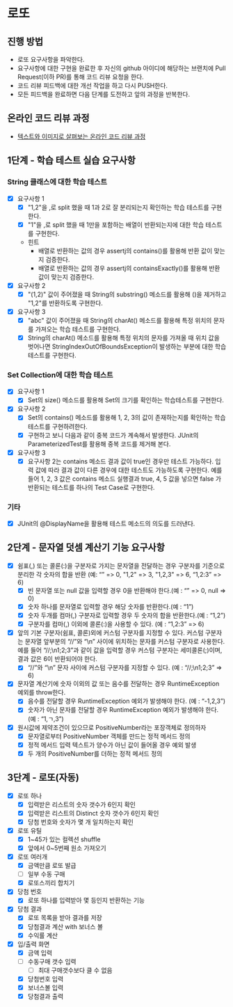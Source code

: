 # 로또
## 진행 방법
* 로또 요구사항을 파악한다.
* 요구사항에 대한 구현을 완료한 후 자신의 github 아이디에 해당하는 브랜치에 Pull Request(이하 PR)를 통해 코드 리뷰 요청을 한다.
* 코드 리뷰 피드백에 대한 개선 작업을 하고 다시 PUSH한다.
* 모든 피드백을 완료하면 다음 단계를 도전하고 앞의 과정을 반복한다.

## 온라인 코드 리뷰 과정
* [텍스트와 이미지로 살펴보는 온라인 코드 리뷰 과정](https://github.com/next-step/nextstep-docs/tree/master/codereview)

## 1단계 - 학습 테스트 실습 요구사항
### String 클래스에 대한 학습 테스트
- [x] 요구사항 1
  - [x] "1,2"을 ,로 split 했을 때 1과 2로 잘 분리되는지 확인하는 학습 테스트를 구현한다.
  - [x] "1"을 ,로 split 했을 때 1만을 포함하는 배열이 반환되는지에 대한 학습 테스트를 구현한다.
  - 힌트
    - 배열로 반환하는 값의 경우 assertj의 contains()를 활용해 반환 값이 맞는지 검증한다.
    - 배열로 반환하는 값의 경우 assertj의 containsExactly()를 활용해 반환 값이 맞는지 검증한다.
- [x] 요구사항 2
  - [x] "(1,2)" 값이 주어졌을 때 String의 substring() 메소드를 활용해 ()을 제거하고 "1,2"를 반환하도록 구현한다.
- [x] 요구사항 3
  - [x] "abc" 값이 주어졌을 때 String의 charAt() 메소드를 활용해 특정 위치의 문자를 가져오는 학습 테스트를 구현한다.
  - [x] String의 charAt() 메소드를 활용해 특정 위치의 문자를 가져올 때 위치 값을 벗어나면 StringIndexOutOfBoundsException이 발생하는 부분에 대한 학습 테스트를 구현한다.

### Set Collection에 대한 학습 테스트
- [x] 요구사항 1
  - [x] Set의 size() 메소드를 활용해 Set의 크기를 확인하는 학습테스트를 구현한다.
- [x] 요구사항 2
  - [x] Set의 contains() 메소드를 활용해 1, 2, 3의 값이 존재하는지를 확인하는 학습테스트를 구현하려한다.
  - [x] 구현하고 보니 다음과 같이 중복 코드가 계속해서 발생한다. JUnit의 ParameterizedTest를 활용해 중복 코드를 제거해 본다.
- [x] 요구사항 3
  - [x] 요구사항 2는 contains 메소드 결과 값이 true인 경우만 테스트 가능하다. 입력 값에 따라 결과 값이 다른 경우에 대한 테스트도 가능하도록 구현한다. 예를 들어 1, 2, 3 값은 contains 메소드 실행결과 true, 4, 5 값을 넣으면 false 가 반환되는 테스트를 하나의 Test Case로 구현한다.

### 기타
- [x] JUnit의 @DisplayName을 활용해 테스트 메소드의 의도를 드러낸다.

## 2단계 - 문자열 덧셈 계산기 기능 요구사항
- [x] 쉼표(,) 또는 콜론(:)을 구분자로 가지는 문자열을 전달하는 경우 구분자를 기준으로 분리한 각 숫자의 합을 반환 (예: “” => 0, "1,2" => 3, "1,2,3" => 6, “1,2:3” => 6)
  - [x] 빈 문자열 또는 null 값을 입력할 경우 0을 반환해야 한다.(예 : “” => 0, null => 0)
  - [x] 숫자 하나를 문자열로 입력할 경우 해당 숫자를 반환한다.(예 : “1”)
  - [x] 숫자 두개를 컴마(,) 구분자로 입력할 경우 두 숫자의 합을 반환한다.(예 : “1,2”)
  - [x] 구분자를 컴마(,) 이외에 콜론(:)을 사용할 수 있다. (예 : “1,2:3” => 6)
- [x] 앞의 기본 구분자(쉼표, 콜론)외에 커스텀 구분자를 지정할 수 있다. 커스텀 구분자는 문자열 앞부분의 “//”와 “\n” 사이에 위치하는 문자를 커스텀 구분자로 사용한다. 예를 들어 “//;\n1;2;3”과 같이 값을 입력할 경우 커스텀 구분자는 세미콜론(;)이며, 결과 값은 6이 반환되어야 한다.
  - [x] “//”와 “\n” 문자 사이에 커스텀 구분자를 지정할 수 있다. (예 : “//;\n1;2;3” => 6)
- [x] 문자열 계산기에 숫자 이외의 값 또는 음수를 전달하는 경우 RuntimeException 예외를 throw한다.
  - [x] 음수를 전달할 경우 RuntimeException 예외가 발생해야 한다. (예 : “-1,2,3”)
  - [x] 숫자가 아닌 문자를 전달할 경우 RuntimeException 예외가 발생해야 한다. (예 : “1,ㄱ,3”)
- [x] 원시값에 제약조건이 있으므로 PositiveNumber라는 포장객체로 정의하자
  - [x] 문자열로부터 PositiveNumber 객체를 만드는 정적 메서드 정의
  - [x] 정적 메서드 입력 텍스트가 양수가 아닌 값이 들어올 경우 예외 발생
  - [x] 두 개의 PositiveNumber를 더하는 정적 메서드 정의

## 3단계 - 로또(자동)
- [x] 로또 하나
  - [x] 입력받은 리스트의 숫자 갯수가 6인지 확인
  - [x] 입력받은 리스트의 Distinct 숫자 갯수가 6인지 확인
  - [x] 당첨 번호와 숫자가 몇 개 일치하는지 확인
- [x] 로또 유틸
  - [x] 1~45가 있는 컬렉션 shuffle
  - [x] 앞에서 0~5번째 원소 가져오기
- [x] 로또 여러개
  - [x] 금액만큼 로또 발급
  - [ ] 일부 수동 구매
  - [x] 로또스끼리 합치기
- [x] 당첨 번호
  - [x] 로또 하나를 입력받아 몇 등인지 반환하는 기능
- [x] 당첨 결과
  - [x] 로또 목록을 받아 결과를 저장
  - [x] 당첨결과 계산 with 보너스 볼
  - [x] 수익률 계산
- [x] 입/출력 화면
  - [x] 금액 입력
  - [ ] 수동구매 갯수 입력
    - [ ] 최대 구매갯수보다 클 수 없음
  - [x] 당첨번호 입력
  - [x] 보너스볼 입력
  - [x] 당첨결과 출력
